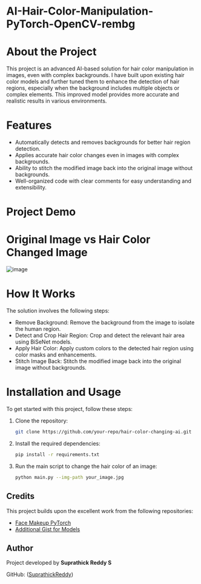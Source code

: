 # AI-Hair-Color-Manipulation-PyTorch-OpenCV-rembg

# About the Project

This project is an advanced AI-based solution for hair color manipulation in images, even with complex backgrounds. I have built upon existing hair color models and further tuned them to enhance the detection of hair regions, especially when the background includes multiple objects or complex elements. This improved model provides more accurate and realistic results in various environments.

# Features

* Automatically detects and removes backgrounds for better hair region detection.
* Applies accurate hair color changes even in images with complex backgrounds.
* Ability to stitch the modified image back into the original image without backgrounds.
* Well-organized code with clear comments for easy understanding and extensibility.

# Project Demo

# Original Image vs Hair Color Changed Image
![image](https://github.com/user-attachments/assets/f0d0cbf0-b919-4fc1-a6b2-05fd1803f4b3)

# How It Works

The solution involves the following steps:

* Remove Background: Remove the background from the image to isolate the human region.
* Detect and Crop Hair Region: Crop and detect the relevant hair area using BiSeNet models.
* Apply Hair Color: Apply custom colors to the detected hair region using color masks and enhancements.
* Stitch Image Back: Stitch the modified image back into the original image without backgrounds.

# Installation and Usage

To get started with this project, follow these steps:

1. Clone the repository:

   ```bash
   git clone https://github.com/your-repo/hair-color-changing-ai.git

2. Install the required dependencies:

   ```bash
   pip install -r requirements.txt

3. Run the main script to change the hair color of an image:

   ```bash
   python main.py --img-path your_image.jpg

## Credits

This project builds upon the excellent work from the following repositories:

- [Face Makeup PyTorch](https://github.com/username/face-makeup-pytorch)
- [Additional Gist for Models](https://gist.github.com/username/additional-gist-for-models)

## Author

Project developed by **Suprathick Reddy S**

GitHub: ([SuprathickReddy](https://github.com/suprathickreddy))


